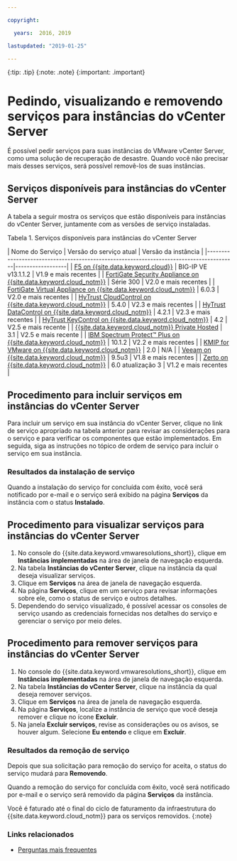 ```yaml
---

copyright:

  years:  2016, 2019

lastupdated: "2019-01-25"

---
```


{:tip: .tip}
{:note: .note}
{:important: .important}

# Pedindo, visualizando e removendo serviços para instâncias do vCenter Server

É possível pedir serviços para suas instâncias do VMware vCenter Server, como uma solução de recuperação de desastre. Quando você não precisar mais desses serviços, será possível removê-los de suas instâncias.

## Serviços disponíveis para instâncias do vCenter Server

A tabela a seguir mostra os serviços que estão disponíveis para instâncias do vCenter Server, juntamente com as versões de serviço instaladas.

Tabela 1. Serviços disponíveis para instâncias do vCenter Server

| Nome do Serviço | Versão do serviço atual | Versão da instância |
|----------------------------------------------------------------------------------------|------------------|
| [F5 on {{site.data.keyword.cloud}}](/docs/services/vmwaresolutions/services/f5_considerations.html) | BIG-IP VE v13.1.1.2 | V1.9 e mais recentes |
| [FortiGate Security Appliance on {{site.data.keyword.cloud_notm}}](/docs/services/vmwaresolutions/services/fsa_considerations.html) | Série 300 | V2.0 e mais recentes |
| [FortiGate Virtual Appliance on {{site.data.keyword.cloud_notm}}](/docs/services/vmwaresolutions/services/fortinetvm_considerations.html) | 6.0.3 | V2.0 e mais recentes |
| [HyTrust CloudControl on {{site.data.keyword.cloud_notm}}](/docs/services/vmwaresolutions/services/htcc_considerations.html) | 5.4.0 | V2.3 e mais recentes |
| [HyTrust DataControl on {{site.data.keyword.cloud_notm}}](/docs/services/vmwaresolutions/services/htdc_considerations.html)  | 4.2.1 | V2.3 e mais recentes |
| [HyTrust KeyControl on {{site.data.keyword.cloud_notm}}](/docs/services/vmwaresolutions/services/htkc_considerations.html)              | 4.2 | V2.5 e mais recente |
| [{{site.data.keyword.cloud_notm}} Private Hosted](/docs/services/vmwaresolutions/services/icp_overview.html) | 3.1 | V2.5 e mais recente |
| [IBM Spectrum Protect&trade; Plus on {{site.data.keyword.cloud_notm}}](/docs/services/vmwaresolutions/services/spp_considerations.html) | 10.1.2 | V2.2 e mais recentes |
| [KMIP for VMware on {{site.data.keyword.cloud_notm}}](/docs/services/vmwaresolutions/services/kmip_standalone_considerations.html) | 2.0  | N/A  |
| [Veeam on {{site.data.keyword.cloud_notm}}](/docs/services/vmwaresolutions/services/veeam_considerations.html) | 9.5u3 | V1.8 e mais recentes |
| [Zerto on {{site.data.keyword.cloud_notm}}](/docs/services/vmwaresolutions/services/addingzertodr.html) | 6.0 atualização 3 | V1.2 e mais recentes |

## Procedimento para incluir serviços em instâncias do vCenter Server

Para incluir um serviço em sua instância do vCenter Server, clique no link de serviço apropriado na tabela anterior para revisar as considerações para o serviço e para verificar os componentes que estão implementados. Em seguida, siga as instruções no tópico de ordem de serviço para incluir o serviço em sua instância.

### Resultados da instalação de serviço

Quando a instalação do serviço for concluída com êxito, você será notificado por e-mail e o serviço será exibido na página **Serviços** da instância com o status **Instalado**.

## Procedimento para visualizar serviços para instâncias do vCenter Server

1. No console do {{site.data.keyword.vmwaresolutions_short}}, clique em **Instâncias implementadas** na área de janela de navegação esquerda.
2. Na tabela **Instâncias do vCenter Server**, clique na instância da qual deseja visualizar serviços.
3. Clique em **Serviços** na área de janela de navegação esquerda.
4. Na página **Serviços**, clique em um serviço para revisar informações sobre ele, como o status de serviço e outros detalhes.
5. Dependendo do serviço visualizado, é possível acessar os consoles de serviço usando as credenciais fornecidas nos detalhes do serviço e gerenciar o serviço por meio deles.

## Procedimento para remover serviços para instâncias do vCenter Server

1. No console do {{site.data.keyword.vmwaresolutions_short}}, clique em **Instâncias implementadas** na área de janela de navegação esquerda.
2. Na tabela **Instâncias do vCenter Server**, clique na instância da qual deseja remover serviços.
3. Clique em **Serviços** na área de janela de navegação esquerda.
4. Na página **Serviços**, localize a instância de serviço que você deseja remover e clique no ícone **Excluir**.
5. Na janela **Excluir serviços**, revise as considerações ou os avisos, se houver algum. Selecione **Eu entendo** e clique em **Excluir**.

### Resultados da remoção de serviço

Depois que sua solicitação para remoção do serviço for aceita, o status do serviço mudará para **Removendo**.

Quando a remoção do serviço for concluída com êxito, você será notificado por e-mail e o serviço será removido da página **Serviços** da instância.

Você é faturado até o final do ciclo de faturamento da infraestrutura do {{site.data.keyword.cloud_notm}} para os serviços removidos.
{:note}

### Links relacionados

* [Perguntas mais frequentes](/docs/services/vmwaresolutions/vmonic/faq.html)
